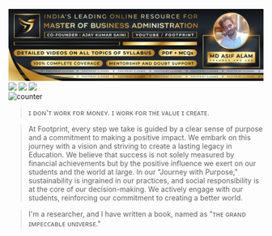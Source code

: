 ![(banner.png)](https://github.com/themdasifalam/themdasifalam/blob/main/Footprint.png)
[<img src = "https://img.shields.io/badge/youtube-%23E4405F.svg?&style=for-the-badge&logo=youtube&logoColor=white">](https://www.youtube.com/@FootprintClasses)
[<img src="https://img.shields.io/badge/linkedin-%230077B5.svg?&style=for-the-badge&logo=linkedin&logoColor=white" />](https://www.linkedin.com/in/mdasifalam/)
[<img src = "https://img.shields.io/badge/instagram-%23E4405F.svg?&style=for-the-badge&logo=instagram&logoColor=white">](https://www.instagram.com/footprint.co.in/)  
![counter](https://komarev.com/ghpvc/?username=themdasifalam&style=flat-square)


> ɪ ᴅᴏɴ'ᴛ ᴡᴏʀᴋ ғᴏʀ ᴍᴏɴᴇʏ. ɪ ᴡᴏʀᴋ ғᴏʀ ᴛʜᴇ ᴠᴀʟᴜᴇ ɪ ᴄʀᴇᴀᴛᴇ.

> At Footprint, every step we take is guided by a clear sense of purpose and a commitment to making a positive impact. We embark on this journey with a vision and striving to create a lasting legacy in Education. We believe that success is not solely measured by financial achievements but by the positive influence we exert on our students and the world at large. In our "Journey with Purpose," sustainability is ingrained in our practices, and social responsibility is at the core of our decision-making. We actively engage with our students, reinforcing our commitment to creating a better world.

> I'm a researcher, and I have written a book, named as "ᴛʜᴇ ɢʀᴀɴᴅ ɪᴍᴘᴇᴄᴄᴀʙʟᴇ ᴜɴɪᴠᴇʀsᴇ."
